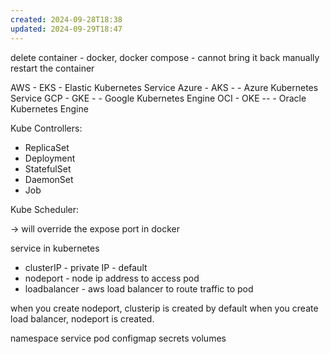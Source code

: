 ```yaml
---
created: 2024-09-28T18:38
updated: 2024-09-29T18:47
---
```


delete container - docker, docker compose - cannot bring it back 
manually restart the container

AWS - EKS - Elastic Kubernetes Service
Azure - AKS - - Azure Kubernetes Service
GCP - GKE - - Google Kubernetes Engine
OCI - OKE -- - Oracle Kubernetes Engine


Kube Controllers:
- ReplicaSet
- Deployment
- StatefulSet
- DaemonSet
- Job

Kube Scheduler:

-> will override the expose port in docker

service in kubernetes
- clusterIP - private IP - default
- nodeport - node ip address to access pod
- loadbalancer - aws load balancer to route traffic to pod


when you create nodeport, clusterip is created by default
when you create load balancer, nodeport is created. 

namespace
service
pod
configmap
secrets
volumes
